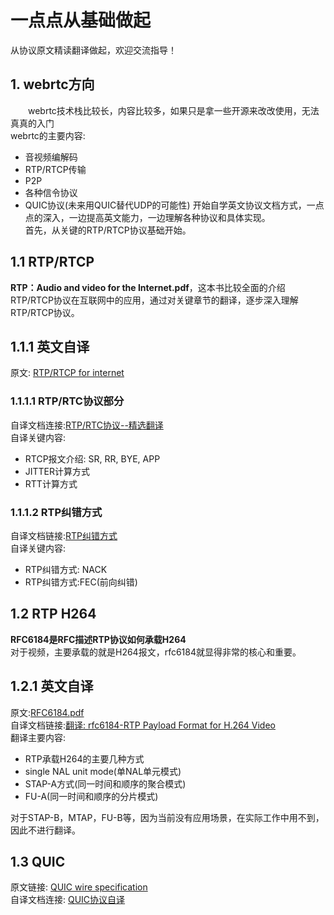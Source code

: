 # 一点点从基础做起
从协议原文精读翻译做起，欢迎交流指导！

## 1. webrtc方向
&emsp;&emsp;webrtc技术栈比较长，内容比较多，如果只是拿一些开源来改改使用，无法真真的入门<br>
webrtc的主要内容:<br/>
+ 音视频编解码
+ RTP/RTCP传输
+ P2P
+ 各种信令协议
+ QUIC协议(未来用QUIC替代UDP的可能性)
开始自学英文协议文档方式，一点点的深入，一边提高英文能力，一边理解各种协议和具体实现。<br/>
首先，从关键的RTP/RTCP协议基础开始。<br/>

## 1.1 RTP/RTCP
**RTP：Audio and video for the Internet.pdf**，这本书比较全面的介绍RTP/RTCP协议在互联网中的应用，通过对关键章节的翻译，逐步深入理解RTP/RTCP协议。
## 1.1.1 英文自译
原文: [RTP/RTCP for internet](https://github.com/runner365/read_book/blob/master/RTP_RTCP/RTP%EF%BC%9AAudio%20and%20video%20for%20the%20Internet.pdf)<br>

### 1.1.1.1 RTP/RTC协议部分
自译文档连接:[RTP/RTC协议--精选翻译](https://github.com/runner365/read_book/blob/master/RTP_RTCP/RTP_RTCP%E5%8D%8F%E8%AE%AE%E5%86%85%E5%AE%B9--%E7%B2%BE%E9%80%89%E8%87%AA%E8%AF%91.md)<br/>
自译关键内容:
* RTCP报文介绍: SR, RR, BYE, APP
* JITTER计算方式
* RTT计算方式

### 1.1.1.2 RTP纠错方式
自译文档链接:[RTP纠错方式](https://github.com/runner365/read_book/blob/master/RTP_RTCP/RTP%E7%BA%A0%E9%94%99%E6%9C%BA%E5%88%B6--%E7%B2%BE%E9%80%89%E8%87%AA%E8%AF%91.md)<br/>
自译关键内容:
* RTP纠错方式: NACK
* RTP纠错方式:FEC(前向纠错)

## 1.2 RTP H264
**RFC6184是RFC描述RTP协议如何承载H264**<br/>
对于视频，主要承载的就是H264报文，rfc6184就显得非常的核心和重要。

## 1.2.1 英文自译
原文:[RFC6184.pdf](https://github.com/runner365/read_book/blob/master/RTP_H264/rfc6184.pdf)<br/>
自译文档链接:[翻译: rfc6184-RTP Payload Format for H.264 Video](https://github.com/runner365/read_book/blob/master/RTP_H264/rfc6184%E8%87%AA%E8%AF%91.md)<br/>
翻译主要内容:<br/>
* RTP承载H264的主要几种方式
* single NAL unit mode(单NAL单元模式)
* STAP-A方式(同一时间和顺序的聚合模式)
* FU-A(同一时间和顺序的分片模式)

对于STAP-B，MTAP，FU-B等，因为当前没有应用场景，在实际工作中用不到，因此不进行翻译。<br/>

## 1.3 QUIC
原文链接: [QUIC wire specification](https://docs.google.com/document/d/1WJvyZflAO2pq77yOLbp9NsGjC1CHetAXV8I0fQe-B_U/edit)<br/>
自译文档连接: [QUIC协议自译](https://github.com/runner365/read_book/blob/master/Quic/Quic_Wire_layout_specification_%E8%87%AA%E8%AF%91.md)<br/>